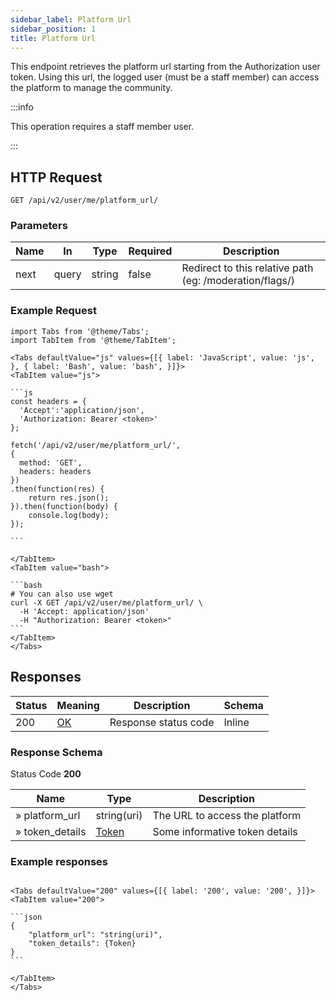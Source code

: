 ```yaml
---
sidebar_label: Platform Url
sidebar_position: 1
title: Platform Url
---
```


This endpoint retrieves the platform url starting from the Authorization user token.
Using this url, the logged user (must be a staff member) can access the platform to manage the community.

:::info

This operation requires a staff member user.

:::

## HTTP Request

`GET /api/v2/user/me/platform_url/`

### Parameters

|Name|In|Type|Required|Description|
|---|---|---|---|---|
|next|query|string|false|Redirect to this relative path (eg: /moderation/flags/)|

### Example Request

````mdx-code-block
import Tabs from '@theme/Tabs';
import TabItem from '@theme/TabItem';

<Tabs defaultValue="js" values={[{ label: 'JavaScript', value: 'js', }, { label: 'Bash', value: 'bash', }]}>
<TabItem value="js">

```js
const headers = {
  'Accept':'application/json',
  'Authorization: Bearer <token>'
};

fetch('/api/v2/user/me/platform_url/',
{
  method: 'GET',
  headers: headers
})
.then(function(res) {
    return res.json();
}).then(function(body) {
    console.log(body);
});

```

</TabItem>
<TabItem value="bash">

```bash
# You can also use wget
curl -X GET /api/v2/user/me/platform_url/ \
  -H 'Accept: application/json'
  -H "Authorization: Bearer <token>"
```
</TabItem>
</Tabs>
````

## Responses

|Status|Meaning|Description|Schema|
|---|---|---|---|
|200|[OK](https://tools.ietf.org/html/rfc7231#section-6.3.1)|Response status code|Inline|

### Response Schema

Status Code **200**

| Name            | Type                                         | Description                    |
|-----------------|----------------------------------------------|--------------------------------|
| » platform_url  | string(uri)                                  | The URL to access the platform |
| » token_details | [Token](/docs/apireference/v2/schemas/token) | Some informative token details |

### Example responses


````mdx-code-block

<Tabs defaultValue="200" values={[{ label: '200', value: '200', }]}>
<TabItem value="200">

```json
{
    "platform_url": "string(uri)",
    "token_details": {Token}
}
```

</TabItem>
</Tabs>
````




